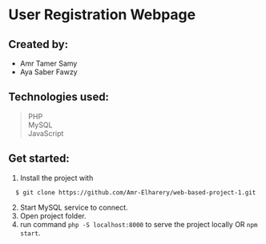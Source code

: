 # User Registration Webpage

## Created by: 
  - Amr Tamer Samy
  - Aya Saber Fawzy

## Technologies used:
  > PHP \
    MySQL \
    JavaScript

## Get started:
  1. Install the project with
  ```
    $ git clone https://github.com/Amr-Elharery/web-based-project-1.git
  ```
  2. Start MySQL service to connect.
  3. Open project folder.
  4. run command `php -S localhost:8000` to serve the project locally OR `npm start`.
